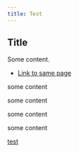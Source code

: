 ```yaml
---
title: Test
---
```


## Title

Some content.

- [Link to same page](/test)

<div id="aDiv">
some content

some content

some content

some content

  <a href="#aDiv">
    test
  </a>
</div>
